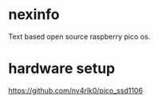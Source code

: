 # nexinfo
Text based open source raspberry pico os.

# hardware setup
https://github.com/ny4rlk0/pico_ssd1106
